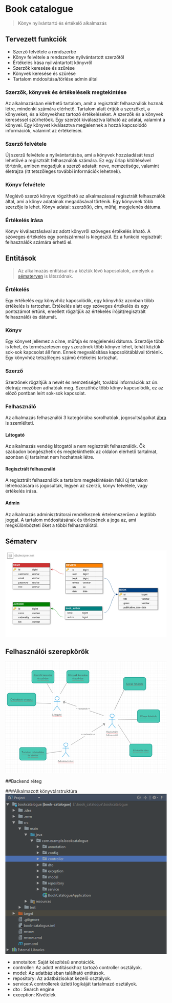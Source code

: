 # Book catalogue
> Könyv nyilvántartó és értékelő alkalmazás

## Tervezett funkciók
- Szerző felvétele a rendszerbe
- Könyv felvétele a rendszerbe nyilvántartott szerzőtől
- Értékelés írása nyilvántartott könyvről
- Szerzők keresése és szűrése
- Könyvek keresése és szűrése
- Tartalom módosítása/törlése admin által

### Szerzők, könyvek és értékeléseik megtekintése
Az alkalmazásban elérhető tartalom, amit a regisztrált felhasználók hoznak létre, mindenki számára elérhető. Tartalom alatt értjük a szerzőket, a könyveket, és a könyvekhez tartozó értékeléseket. A szerzők és a könyvek kereséssel szűrhetőek. Egy szerzőt kiválasztva látható az adatai, valamint a könyvei. Egy könyvet kiválasztva megjelennek a hozzá kapcsolódó információk, valamint az értékelései.

### Szerző felvétele
Új szerzű felvétele a nyilvántartásba, ami a könyvek hozzáadását teszi lehetővé a regisztrált felhasználók számára. Ez egy űrlap kitöltésével történik, amiben megadjuk a szerző adatait: neve, nemzetisége, valamint életrajza (itt tetszőleges további információk lehetnek).

### Könyv felvétele
Meglévő szerző könyve rögzíthető az alkalmazással regisztrált felhasználók által, ami a könyv adatainak megadásával történik. Egy könyvnek több szerzője is lehet. Könyv adatai: szerző(k), cím, műfaj, megjelenés dátuma.

### Értékelés írása
Könyv kiválasztásával az adott könyvről szöveges értékelés írható. A szöveges értékelés egy pontszámmal is kiegészül. Ez a funkció regisztrált felhasználók számára érhető el.

## Entitások
> Az alkalmazás entitásai és a köztük lévő kapcsolatok, amelyek a [sématerven](#sématerv) is látszódnak.

### Értékelés
Egy értékelés egy könyvhöz kapcsolódik, egy könyvhöz azonban több értékelés is tartozhat. Értékelés alatt egy szöveges értékelés és egy pontszámot értünk, emellett rögzítjük az értékelés íróját(regisztrált felhasználó) és dátumát.

### Könyv
Egy könyvet jellemez a címe, műfaja és megjelenési dátuma. Szerzője több is lehet, és természetesen egy szerzőnek több könyve lehet, tehát köztük sok-sok kapcsolat áll fenn. Ennek megvalósítása kapcsolótáblával történik. Egy könyvhöz tetszőleges számú értékelés tartozhat.

### Szerző
Szerzőnek rögzítjük a nevét és nemzetiségét, további információk az ún. életrajz mezőben adhatóak meg. Szerzőhöz több könyv kapcsolódik, ez az előző pontban leírt sok-sok kapcsolat.

### Felhasználó
Az alkalmazás felhasználói 3 kategóriába sorolhatóak, jogosultságaikat [ábra](#felhasználói-szerepkörök) is szemlélteti.

#### Látogató
Az alkalmazás vendég látogatói a nem regisztrált felhasználók. Ők szabadon böngészhetik és megtekinthetik az oldalon elérhető tartalmat, azonban új tartalmat nem hozhatnak létre.

#### Regisztrált felhasználó
A regisztrált felhasználók a tartalom megtekintésén felül új tartalom létrehozására is jogosultak, legyen az szerző, könyv felvétele, vagy értékelés írása.

#### Admin
Az alkalmazás adminisztrátorai rendelkeznek értelemszerűen a legtöbb joggal. A tartalom módosításának és törlésének a joga az, ami megkülönbözteti őket a többi felhasználótól.

## Sématerv
![Az alkalmazáshoz tervezett sémák](images/schema_plan.png)

## Felhasználói szerepkörök
![Felhasználói szerepkörök](images/user_roles.png)

##Backend réteg

###Alkalmazott könyvtárstruktúra
![Alkalmazott könyvtárstruktúra](images/directory_structure.png)

- annotaiton: Saját készítésű annotációk.
- controller: Az adott entitásokhoz tartozó controller osztályok.
- model: Az adatbázisban található entitások.
- repository: Az adatbázisokat kezelő osztályok.
- service:A controllerek üzleti logikáját tartalmazó osztályok.
- dto : Search engine
- exception: Kivételek
